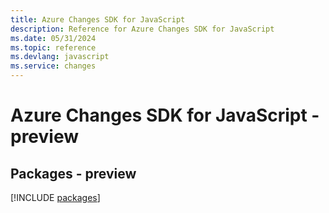 ```yaml
---
title: Azure Changes SDK for JavaScript
description: Reference for Azure Changes SDK for JavaScript
ms.date: 05/31/2024
ms.topic: reference
ms.devlang: javascript
ms.service: changes
---
```

# Azure Changes SDK for JavaScript - preview
## Packages - preview
[!INCLUDE [packages](changes-index.md)]